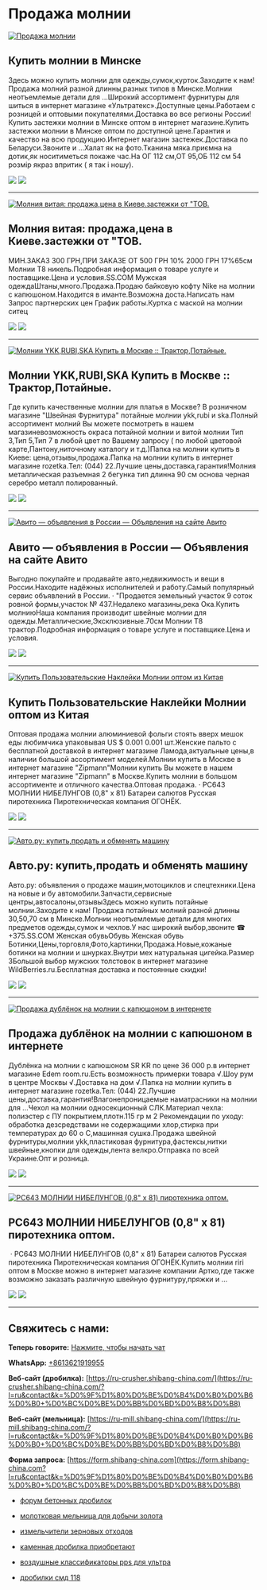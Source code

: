 # Продажа молнии

<a href="https://swt.shibang-china.com/?l=ru&img&k=%D0%9F%D1%80%D0%BE%D0%B4%D0%B0%D0%B6%D0%B0+%D0%BC%D0%BE%D0%BB%D0%BD%D0%B8%D0%B8" target="_blank">![Продажа молнии](http://static.shibang-china.com/all-800x300/1371.jpg)</a>

## Купить молнии в Минске
Здесь можно купить молнии для одежды,сумок,курток.Заходите к нам! Продажа молний разной длинны,разных типов в Минске.Молнии неотъемлемые детали для …Широкий ассортимент фурнитуры для шиться в интернет магазине &#171;Ультратекс&#187;.Доступные цены.Работаем с розницей и оптовыми покупателями.Доставка во все регионы России!Купить застежки молнии в Минске оптом в интернет магазине.Купить застежки молнии в Минске оптом по доступной цене.Гарантия и качество на всю продукцию.Интернет магазин застежек.Доставка по Беларуси.Звоните и …Халат як на фото.Тканина мяка.приємна на дотик,як носитиметься покаже час.На ОГ 112 см,ОТ 95,ОБ 112 см 54 розмір якраз впритик ( я так і ношу).


<a href="https://whatsapp.shibangsoft.com/WhatsApp.php" target="_blank" title="WhatsApp">![](http://static.shibang-china.com/icon/whatsapp.png)</a> <a href="https://swt.shibang-china.com/?l=ru&icon&k=%D0%9F%D1%80%D0%BE%D0%B4%D0%B0%D0%B6%D0%B0+%D0%BC%D0%BE%D0%BB%D0%BD%D0%B8%D0%B8" target="_blank">![](http://static.shibang-china.com/icon/chat-ru.png)</a>

---

<a href="https://swt.shibang-china.com/?l=ru&img&k=%D0%9F%D1%80%D0%BE%D0%B4%D0%B0%D0%B6%D0%B0+%D0%BC%D0%BE%D0%BB%D0%BD%D0%B8%D0%B8" target="_blank">![Молния витая: продажа,цена в Киеве.застежки от &quot;ТОВ.](http://static.shibang-china.com/all-800x300/1152.jpg)</a>

## Молния витая: продажа,цена в Киеве.застежки от &quot;ТОВ.
МИН.ЗАКАЗ 300 ГРН,ПРИ ЗАКАЗЕ ОТ 500 ГРН 10% 2000 ГРН 17%65см Молнии Т8 никель.Подробная информация о товаре услуге и поставщике.Цена и условия.SS.COM Мужская одеждаШтаны,много.Продажа.Продаю байковую кофту Nike на молнии с капюшоном.Находится в иманте.Возможна доста.Написать нам Запрос партнерских цен График работы.Куртка с маской на молнии ситец


<a href="https://whatsapp.shibangsoft.com/WhatsApp.php" target="_blank" title="WhatsApp">![](http://static.shibang-china.com/icon/whatsapp.png)</a> <a href="https://swt.shibang-china.com/?l=ru&icon&k=%D0%9F%D1%80%D0%BE%D0%B4%D0%B0%D0%B6%D0%B0+%D0%BC%D0%BE%D0%BB%D0%BD%D0%B8%D0%B8" target="_blank">![](http://static.shibang-china.com/icon/chat-ru.png)</a>

---

<a href="https://swt.shibang-china.com/?l=ru&img&k=%D0%9F%D1%80%D0%BE%D0%B4%D0%B0%D0%B6%D0%B0+%D0%BC%D0%BE%D0%BB%D0%BD%D0%B8%D0%B8" target="_blank">![Молнии YKK,RUBI,SKA Купить в Москве :: Трактор,Потайные.](http://static.shibang-china.com/all-800x300/577.jpg)</a>

## Молнии YKK,RUBI,SKA Купить в Москве :: Трактор,Потайные.
Где купить качественные молнии для платья в Москве? В розничном магазине &quot;Швейная Фурнитура&quot; потайные молнии ykk,rubi и ska.Полный ассортимент молний Вы можете посмотреть в нашем магазиневозможность окраса потайной молнии и витой молнии Тип 3,Тип 5,Тип 7 в любой цвет по Вашему запросу ( по любой цветовой карте,Пантону,ниточному каталогу и т.д.)Папка на молнии купить в Киеве: цена,отзывы,продажа.Папка на молнии купить в интернет магазине rozetka.Тел: (044) 22.Лучшие цены,доставка,гарантия!Молния металлическая разъемная 2 бегунка тип длинна 90 см основа черная серебро металл полированный.


<a href="https://whatsapp.shibangsoft.com/WhatsApp.php" target="_blank" title="WhatsApp">![](http://static.shibang-china.com/icon/whatsapp.png)</a> <a href="https://swt.shibang-china.com/?l=ru&icon&k=%D0%9F%D1%80%D0%BE%D0%B4%D0%B0%D0%B6%D0%B0+%D0%BC%D0%BE%D0%BB%D0%BD%D0%B8%D0%B8" target="_blank">![](http://static.shibang-china.com/icon/chat-ru.png)</a>

---

<a href="https://swt.shibang-china.com/?l=ru&img&k=%D0%9F%D1%80%D0%BE%D0%B4%D0%B0%D0%B6%D0%B0+%D0%BC%D0%BE%D0%BB%D0%BD%D0%B8%D0%B8" target="_blank">![Авито — объявления в России — Объявления на сайте Авито](http://static.shibang-china.com/all-800x300/378.jpg)</a>

## Авито — объявления в России — Объявления на сайте Авито
Выгодно покупайте и продавайте авто,недвижимость и вещи в России.Находите надёжных исполнителей и работу.Самый популярный сервис объявлений в России.&nbsp;&#0183;&#32;&quot;Продается земельный участок 9 соток ровной формы,участок № 437.Недалеко магазины,река Ока.Купить молниюНаша компания производит швейные молнии для одежды.Металлические,Эксклюзивные.70см Молнии Т8 трактор.Подробная информация о товаре услуге и поставщике.Цена и условия.


<a href="https://whatsapp.shibangsoft.com/WhatsApp.php" target="_blank" title="WhatsApp">![](http://static.shibang-china.com/icon/whatsapp.png)</a> <a href="https://swt.shibang-china.com/?l=ru&icon&k=%D0%9F%D1%80%D0%BE%D0%B4%D0%B0%D0%B6%D0%B0+%D0%BC%D0%BE%D0%BB%D0%BD%D0%B8%D0%B8" target="_blank">![](http://static.shibang-china.com/icon/chat-ru.png)</a>

---

<a href="https://swt.shibang-china.com/?l=ru&img&k=%D0%9F%D1%80%D0%BE%D0%B4%D0%B0%D0%B6%D0%B0+%D0%BC%D0%BE%D0%BB%D0%BD%D0%B8%D0%B8" target="_blank">![Купить Пользовательские Наклейки Молнии оптом из Китая](http://static.shibang-china.com/all-800x300/948.jpg)</a>

## Купить Пользовательские Наклейки Молнии оптом из Китая
Оптовая продажа молнии алюминиевой фольги стоять вверх мешок еды любимчика упаковывая US $ 0.001 0.001 шт.Женские пальто с бесплатной доставкой в интернет магазине Ламода,актуальные цены,в наличии большой ассортимент моделей.Молнии купить в Москве в интернет магазине &quot;Zipmann&quot;Молнии купить Вы можете в нашем интернет магазине &quot;Zipmann&quot; в Москве.Купить молнии в большом ассортименте и отличного качества.Оптовая продажа.&nbsp;&#0183;&#32;РС643 МОЛНИИ НИБЕЛУНГОВ (0,8&quot; х 81) Батареи салютов Русская пиротехника Пиротехническая компания ОГОНЁК.


<a href="https://whatsapp.shibangsoft.com/WhatsApp.php" target="_blank" title="WhatsApp">![](http://static.shibang-china.com/icon/whatsapp.png)</a> <a href="https://swt.shibang-china.com/?l=ru&icon&k=%D0%9F%D1%80%D0%BE%D0%B4%D0%B0%D0%B6%D0%B0+%D0%BC%D0%BE%D0%BB%D0%BD%D0%B8%D0%B8" target="_blank">![](http://static.shibang-china.com/icon/chat-ru.png)</a>

---

<a href="https://swt.shibang-china.com/?l=ru&img&k=%D0%9F%D1%80%D0%BE%D0%B4%D0%B0%D0%B6%D0%B0+%D0%BC%D0%BE%D0%BB%D0%BD%D0%B8%D0%B8" target="_blank">![Авто.ру: купить,продать и обменять машину](http://static.shibang-china.com/all-800x300/280.jpg)</a>

## Авто.ру: купить,продать и обменять машину
Авто.ру: объявления о продаже машин,мотоциклов и спецтехники.Цена на новые и бу автомобили.Запчасти,сервисные центры,автосалоны,отзывыЗдесь можно купить потайные молнии.Заходите к нам! Продажа потайных молний разной длинны 30,50,70 см в Минске.Молнии неотъемлемые детали для многих предметов одежды,сумок и чехлов.У нас широкий выбор,звоните ☎ +375.SS.COM Женская обувьОбувь Женская обувь Ботинки,Цены,торговля,Фото,kартинки,Продажа.Новые,кожаные ботинки на молнии и шнурках.Внутри мех натуральная цигейка.Размер 3Большой выбор мужских толстовок в интернет магазине WildBerries.ru.Бесплатная доставка и постоянные скидки!


<a href="https://whatsapp.shibangsoft.com/WhatsApp.php" target="_blank" title="WhatsApp">![](http://static.shibang-china.com/icon/whatsapp.png)</a> <a href="https://swt.shibang-china.com/?l=ru&icon&k=%D0%9F%D1%80%D0%BE%D0%B4%D0%B0%D0%B6%D0%B0+%D0%BC%D0%BE%D0%BB%D0%BD%D0%B8%D0%B8" target="_blank">![](http://static.shibang-china.com/icon/chat-ru.png)</a>

---

<a href="https://swt.shibang-china.com/?l=ru&img&k=%D0%9F%D1%80%D0%BE%D0%B4%D0%B0%D0%B6%D0%B0+%D0%BC%D0%BE%D0%BB%D0%BD%D0%B8%D0%B8" target="_blank">![Продажа дублёнок на молнии с капюшоном в интернете](http://static.shibang-china.com/all-800x300/685.jpg)</a>

## Продажа дублёнок на молнии с капюшоном в интернете
Дублёнка на молнии с капюшоном SR KR по цене 36 000 р.в интернет магазине Edem room.ru.Есть возможность примерки товара √.Шоу рум в центре Москвы √.Доставка на дом √.Папка на молнии купить в интернет магазине rozetka.Тел: (044) 22.Лучшие цены,доставка,гарантия!Влагонепроницаемые наматрасники на молнии для …Чехол на молнии односекционный СЛК.Материал чехла: полиэстер с ПУ покрытием,плотн.115 гр м 2 Рекомендации по уходу: обработка дезсредствами не содержащими хлор,стирка при температурах до 60 o C,машинная сушка.Продажа швейной фурнитуры,молнии ykk,пластиковая фурнитура,фастексы,нитки швейные,кнопки для одежды,лента велкро.Отправка по всей Украине.Опт и розница.


<a href="https://whatsapp.shibangsoft.com/WhatsApp.php" target="_blank" title="WhatsApp">![](http://static.shibang-china.com/icon/whatsapp.png)</a> <a href="https://swt.shibang-china.com/?l=ru&icon&k=%D0%9F%D1%80%D0%BE%D0%B4%D0%B0%D0%B6%D0%B0+%D0%BC%D0%BE%D0%BB%D0%BD%D0%B8%D0%B8" target="_blank">![](http://static.shibang-china.com/icon/chat-ru.png)</a>

---

<a href="https://swt.shibang-china.com/?l=ru&img&k=%D0%9F%D1%80%D0%BE%D0%B4%D0%B0%D0%B6%D0%B0+%D0%BC%D0%BE%D0%BB%D0%BD%D0%B8%D0%B8" target="_blank">![РС643 МОЛНИИ НИБЕЛУНГОВ (0,8&quot; х 81) пиротехника оптом.](http://static.shibang-china.com/all-800x300/631.jpg)</a>

## РС643 МОЛНИИ НИБЕЛУНГОВ (0,8&quot; х 81) пиротехника оптом.
&nbsp;&#0183;&#32;РС643 МОЛНИИ НИБЕЛУНГОВ (0,8&quot; х 81) Батареи салютов Русская пиротехника Пиротехническая компания ОГОНЁК.Купить молнии riri оптом в Москве можно в интернет магазине компании Артко,где также возможно заказать различную швейную фурнитуру,пряжки и …

<a href="https://whatsapp.shibangsoft.com/WhatsApp.php" target="_blank" title="WhatsApp">![](http://static.shibang-china.com/icon/whatsapp.png)</a> <a href="https://swt.shibang-china.com/?l=ru&icon&k=%D0%9F%D1%80%D0%BE%D0%B4%D0%B0%D0%B6%D0%B0+%D0%BC%D0%BE%D0%BB%D0%BD%D0%B8%D0%B8" target="_blank">![](http://static.shibang-china.com/icon/chat-ru.png)</a>

---
## Свяжитесь с нами:

**Теперь говорите:** [Нажмите, чтобы начать чат](https://swt.shibang-china.com?l=ru&contact&k=%D0%9F%D1%80%D0%BE%D0%B4%D0%B0%D0%B6%D0%B0+%D0%BC%D0%BE%D0%BB%D0%BD%D0%B8%D0%B8)

**WhatsApp:**  [+8613621919955](https://whatsapp.shibangsoft.com/WhatsApp.php)

**Веб-сайт (дробилка):** [https://ru-crusher.shibang-china.com/](https://ru-crusher.shibang-china.com/?l=ru&contact&k=%D0%9F%D1%80%D0%BE%D0%B4%D0%B0%D0%B6%D0%B0+%D0%BC%D0%BE%D0%BB%D0%BD%D0%B8%D0%B8)

**Веб-сайт (мельница):** [https://ru-mill.shibang-china.com/](https://ru-mill.shibang-china.com/?l=ru&contact&k=%D0%9F%D1%80%D0%BE%D0%B4%D0%B0%D0%B6%D0%B0+%D0%BC%D0%BE%D0%BB%D0%BD%D0%B8%D0%B8)

**Форма запроса:** [https://form.shibang-china.com](https://form.shibang-china.com?l=ru&contact&k=%D0%9F%D1%80%D0%BE%D0%B4%D0%B0%D0%B6%D0%B0+%D0%BC%D0%BE%D0%BB%D0%BD%D0%B8%D0%B8)

* [форум бетонных дробилок](../116/%D1%84%D0%BE%D1%80%D1%83%D0%BC%20%D0%B1%D0%B5%D1%82%D0%BE%D0%BD%D0%BD%D1%8B%D1%85%20%D0%B4%D1%80%D0%BE%D0%B1%D0%B8%D0%BB%D0%BE%D0%BA.md)

* [молотковая мельница для добычи золота](../117/%D0%BC%D0%BE%D0%BB%D0%BE%D1%82%D0%BA%D0%BE%D0%B2%D0%B0%D1%8F%20%D0%BC%D0%B5%D0%BB%D1%8C%D0%BD%D0%B8%D1%86%D0%B0%20%D0%B4%D0%BB%D1%8F%20%D0%B4%D0%BE%D0%B1%D1%8B%D1%87%D0%B8%20%D0%B7%D0%BE%D0%BB%D0%BE%D1%82%D0%B0.md)

* [измельчители зерновых отходов](../106/%D0%B8%D0%B7%D0%BC%D0%B5%D0%BB%D1%8C%D1%87%D0%B8%D1%82%D0%B5%D0%BB%D0%B8%20%D0%B7%D0%B5%D1%80%D0%BD%D0%BE%D0%B2%D1%8B%D1%85%20%D0%BE%D1%82%D1%85%D0%BE%D0%B4%D0%BE%D0%B2.md)

* [каменная дробилка приобретают](../115/%D0%BA%D0%B0%D0%BC%D0%B5%D0%BD%D0%BD%D0%B0%D1%8F%20%D0%B4%D1%80%D0%BE%D0%B1%D0%B8%D0%BB%D0%BA%D0%B0%20%D0%BF%D1%80%D0%B8%D0%BE%D0%B1%D1%80%D0%B5%D1%82%D0%B0%D1%8E%D1%82.md)

* [воздушные классификаторы pps для ультра](../119/%D0%B2%D0%BE%D0%B7%D0%B4%D1%83%D1%88%D0%BD%D1%8B%D0%B5%20%D0%BA%D0%BB%D0%B0%D1%81%D1%81%D0%B8%D1%84%D0%B8%D0%BA%D0%B0%D1%82%D0%BE%D1%80%D1%8B%20pps%20%D0%B4%D0%BB%D1%8F%20%D1%83%D0%BB%D1%8C%D1%82%D1%80%D0%B0.md)

* [дробилки смд 118](../106/%D0%B4%D1%80%D0%BE%D0%B1%D0%B8%D0%BB%D0%BA%D0%B8%20%D1%81%D0%BC%D0%B4%20118.md)